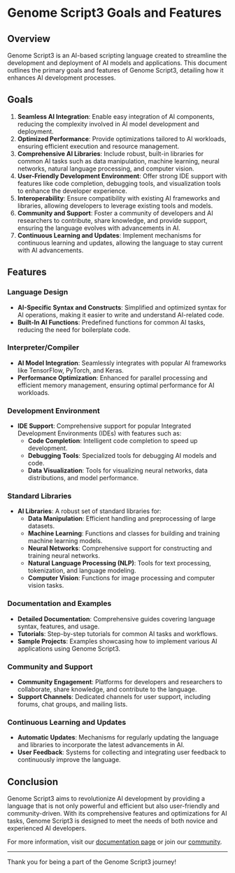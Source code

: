 # Genome Script3 Goals and Features

## Overview

Genome Script3 is an AI-based scripting language created to streamline the development and deployment of AI models and applications. This document outlines the primary goals and features of Genome Script3, detailing how it enhances AI development processes.

## Goals

1. **Seamless AI Integration**: Enable easy integration of AI components, reducing the complexity involved in AI model development and deployment.
2. **Optimized Performance**: Provide optimizations tailored to AI workloads, ensuring efficient execution and resource management.
3. **Comprehensive AI Libraries**: Include robust, built-in libraries for common AI tasks such as data manipulation, machine learning, neural networks, natural language processing, and computer vision.
4. **User-Friendly Development Environment**: Offer strong IDE support with features like code completion, debugging tools, and visualization tools to enhance the developer experience.
5. **Interoperability**: Ensure compatibility with existing AI frameworks and libraries, allowing developers to leverage existing tools and models.
6. **Community and Support**: Foster a community of developers and AI researchers to contribute, share knowledge, and provide support, ensuring the language evolves with advancements in AI.
7. **Continuous Learning and Updates**: Implement mechanisms for continuous learning and updates, allowing the language to stay current with AI advancements.

## Features

### Language Design
- **AI-Specific Syntax and Constructs**: Simplified and optimized syntax for AI operations, making it easier to write and understand AI-related code.
- **Built-In AI Functions**: Predefined functions for common AI tasks, reducing the need for boilerplate code.

### Interpreter/Compiler
- **AI Model Integration**: Seamlessly integrates with popular AI frameworks like TensorFlow, PyTorch, and Keras.
- **Performance Optimization**: Enhanced for parallel processing and efficient memory management, ensuring optimal performance for AI workloads.

### Development Environment
- **IDE Support**: Comprehensive support for popular Integrated Development Environments (IDEs) with features such as:
  - **Code Completion**: Intelligent code completion to speed up development.
  - **Debugging Tools**: Specialized tools for debugging AI models and code.
  - **Data Visualization**: Tools for visualizing neural networks, data distributions, and model performance.

### Standard Libraries
- **AI Libraries**: A robust set of standard libraries for:
  - **Data Manipulation**: Efficient handling and preprocessing of large datasets.
  - **Machine Learning**: Functions and classes for building and training machine learning models.
  - **Neural Networks**: Comprehensive support for constructing and training neural networks.
  - **Natural Language Processing (NLP)**: Tools for text processing, tokenization, and language modeling.
  - **Computer Vision**: Functions for image processing and computer vision tasks.

### Documentation and Examples
- **Detailed Documentation**: Comprehensive guides covering language syntax, features, and usage.
- **Tutorials**: Step-by-step tutorials for common AI tasks and workflows.
- **Sample Projects**: Examples showcasing how to implement various AI applications using Genome Script3.

### Community and Support
- **Community Engagement**: Platforms for developers and researchers to collaborate, share knowledge, and contribute to the language.
- **Support Channels**: Dedicated channels for user support, including forums, chat groups, and mailing lists.

### Continuous Learning and Updates
- **Automatic Updates**: Mechanisms for regularly updating the language and libraries to incorporate the latest advancements in AI.
- **User Feedback**: Systems for collecting and integrating user feedback to continuously improve the language.

## Conclusion

Genome Script3 aims to revolutionize AI development by providing a language that is not only powerful and efficient but also user-friendly and community-driven. With its comprehensive features and optimizations for AI tasks, Genome Script3 is designed to meet the needs of both novice and experienced AI developers.

For more information, visit our [documentation page](https://yourdocslink.com) or join our [community](https://discord.gg/yourcommunity).

---

Thank you for being a part of the Genome Script3 journey!
